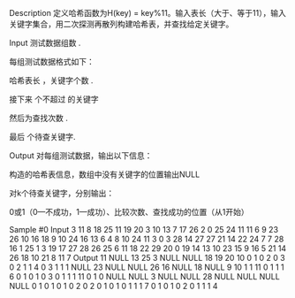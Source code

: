Description
定义哈希函数为H(key) = key%11。输入表长（大于、等于11），输入关键字集合，用二次探测再散列构建哈希表，并查找给定关键字。

Input
测试数据组数 
.

每组测试数据格式如下：

哈希表长 
，关键字个数 
.

接下来 
 个不超过 
 的关键字

然后为查找次数 
.

最后 
 个待查关键字.

Output
对每组测试数据，输出以下信息：

构造的哈希表信息，数组中没有关键字的位置输出NULL

对k个待查关键字，分别输出：

0或1（0—不成功，1—成功）、比较次数、查找成功的位置（从1开始）

Sample
#0
Input
3
11 8
18 25 11 19 20 3 10 13
7
17
26
2
0
25
24
11
11 6
9 23 26 10 16 18
9
10
24
16
13
6
4
8
10
24
11 3
0 3 28
14
27
27
21
14
22
24
7
7
28
16
1
25
1
3
19 17
27 28 26 25 6 11 18 22 29 20 0 19 14 13 10 23 15
9
16
5
21
14
26
18
10
21
8
11 7
Output
11 NULL 13 25 3 NULL NULL 18 19 20 10
0 1
0 2
0 3
0 2
1 1 4
0 3
1 1 1
NULL 23 NULL NULL 26 16 NULL 18 NULL 9 10
1 1 11
0 1
1 1 6
0 1
0 1
0 3
0 1
1 1 11
0 1
0 NULL NULL 3 NULL NULL 28 NULL NULL NULL NULL
0 1
0 1
0 1
0 2
0 2
0 1
0 1
0 1
1 1 7
0 1
0 1
0 2
0 1
1 1 4